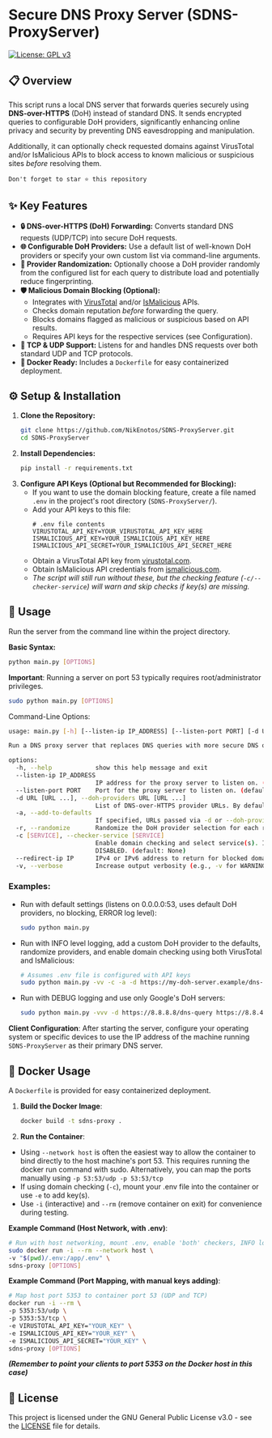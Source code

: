 # Secure DNS Proxy Server (SDNS-ProxyServer)
[![License: GPL v3](https://img.shields.io/badge/License-GPLv3-blue.svg)](https://www.gnu.org/licenses/gpl-3.0)

## 📋 Overview

This script runs a local DNS server that forwards queries securely using **DNS-over-HTTPS** (DoH) instead of standard DNS. It sends encrypted queries to configurable DoH providers, significantly enhancing online privacy and security by preventing DNS eavesdropping and manipulation.

Additionally, it can optionally check requested domains against VirusTotal and/or IsMalicious APIs to block access to known malicious or suspicious sites *before* resolving them.


   `Don't forget to star ⭐ this repository `

## ✨ Key Features

* **🔒 DNS-over-HTTPS (DoH) Forwarding:** Converts standard DNS requests (UDP/TCP) into secure DoH requests.
* **🌐 Configurable DoH Providers:** Use a default list of well-known DoH providers or specify your own custom list via command-line arguments.
* **🔄 Provider Randomization:** Optionally choose a DoH provider randomly from the configured list for each query to distribute load and potentially reduce fingerprinting.
* **🛡️ Malicious Domain Blocking (Optional):**
    * Integrates with [VirusTotal](https://www.virustotal.com/) and/or [IsMalicious](https://ismalicious.com/) APIs.
    * Checks domain reputation *before* forwarding the query.
    * Blocks domains flagged as malicious or suspicious based on API results.
    * Requires API keys for the respective services (see Configuration).
* **📡 TCP & UDP Support:** Listens for and handles DNS requests over both standard UDP and TCP protocols.
* **🐳 Docker Ready:** Includes a `Dockerfile` for easy containerized deployment.

## ⚙️ Setup & Installation

1.  **Clone the Repository:**
    ```bash
    git clone https://github.com/NikEnotos/SDNS-ProxyServer.git
    cd SDNS-ProxyServer
    ```
2.  **Install Dependencies:**
    ```bash
    pip install -r requirements.txt
    ```
3.  **Configure API Keys (Optional but Recommended for Blocking):**
    * If you want to use the domain blocking feature, create a file named `.env` in the project's root directory (`SDNS-ProxyServer/`).
    * Add your API keys to this file:
        ```dotenv
        # .env file contents
        VIRUSTOTAL_API_KEY=YOUR_VIRUSTOTAL_API_KEY_HERE
        ISMALICIOUS_API_KEY=YOUR_ISMALICIOUS_API_KEY_HERE
        ISMALICIOUS_API_SECRET=YOUR_ISMALICIOUS_API_SECRET_HERE
        ```
    * Obtain a VirusTotal API key from [virustotal.com](https://www.virustotal.com/).
    * Obtain IsMalicious API credentials from [ismalicious.com](https://ismalicious.com/).
    * *The script will still run without these, but the checking feature (`-c/--checker-service`) will warn and skip checks if key(s) are missing.*

## 🚀 Usage

Run the server from the command line within the project directory.

**Basic Syntax:**

```bash
python main.py [OPTIONS]
```
**Important**: Running a server on port 53 typically requires root/administrator privileges.
```bash
sudo python main.py [OPTIONS]
```
Command-Line Options:
```bash
usage: main.py [-h] [--listen-ip IP_ADDRESS] [--listen-port PORT] [-d URL [URL ...]] [-a] [-r] [-c [SERVICE]] [--redirect-ip IP] [-v]

Run a DNS proxy server that replaces DNS queries with more secure DNS over HTTPS (DoH).

options:
  -h, --help            show this help message and exit
  --listen-ip IP_ADDRESS
                        IP address for the proxy server to listen on. (default: 0.0.0.0)
  --listen-port PORT    Port for the proxy server to listen on. (default: 53)
  -d URL [URL ...], --doh-providers URL [URL ...]
                        List of DNS-over-HTTPS provider URLs. By default, this list REPLACES the built-in defaults. Use -a or --add-to-defaults to append to the defaults instead. (default: None)       
  -a, --add-to-defaults
                        If specified, URLs passed via -d or --doh-providers are ADDED to the default list, instead of replacing it. Duplicates are ignored. (default: False)
  -r, --randomize       Randomize the DoH provider selection for each request. (default: False)
  -c [SERVICE], --checker-service [SERVICE]
                        Enable domain checking and select service(s). If flag is present without a value, uses 'both'. Choices: 'virustotal', 'ismalicious', 'both'. If flag is omitted, checking is     
                        DISABLED. (default: None)
  --redirect-ip IP      IPv4 or IPv6 address to return for blocked domains (used only if -c/--checker-service is enabled).By default set to None and do not perform redirection. (default: None)
  -v, --verbose         Increase output verbosity (e.g., -v for WARNING, -vv for INFO, -vvv for DEBUG). (default: 0)
```
### **Examples**:
* Run with default settings (listens on 0.0.0.0:53, uses default DoH providers, no blocking, ERROR log level):
  ```bash
  sudo python main.py
  ```
* Run with INFO level logging, add a custom DoH provider to the defaults, randomize providers, and enable domain checking using both VirusTotal and IsMalicious:
  ```bash
  # Assumes .env file is configured with API keys
  sudo python main.py -vv -c -a -d https://my-doh-server.example/dns-query -r
  ```
* Run with DEBUG logging and use only Google's DoH servers:
  ```bash
  sudo python main.py -vvv -d https://8.8.8.8/dns-query https://8.8.4.4/dns-query
  ```
**Client Configuration**: After starting the server, configure your operating system or specific devices to use the IP address of the machine running `SDNS-ProxyServer` as their primary DNS server.

## 🐳 Docker Usage
A `Dockerfile` is provided for easy containerized deployment.
1. **Build the Docker Image**:
    ```bash
    docker build -t sdns-proxy .
    ```
2. **Run the Container**:
  * Using `--network host` is often the easiest way to allow the container to bind directly to the host machine's port 53.
    This requires running the docker run command with sudo. Alternatively, you can map the ports manually using `-p 53:53/udp -p 53:53/tcp`
  * If using domain checking (`-c`), mount your .env file into the container or use `-e` to add key(s).
  * Use `-i` (interactive) and `--rm` (remove container on exit) for convenience during testing.

**Example Command (Host Network, with .env)**:
  ```bash
  # Run with host networking, mount .env, enable 'both' checkers, INFO logging
  sudo docker run -i --rm --network host \
  -v "$(pwd)/.env:/app/.env" \
  sdns-proxy [OPTIONS]
  ```
**Example Command (Port Mapping, with manual keys adding)**:
   ```bash
  # Map host port 5353 to container port 53 (UDP and TCP)
  docker run -i --rm \
  -p 5353:53/udp \
  -p 5353:53/tcp \
  -e VIRUSTOTAL_API_KEY="YOUR_KEY" \
  -e ISMALICIOUS_API_KEY="YOUR_KEY" \
  -e ISMALICIOUS_API_SECRET="YOUR_KEY" \
  sdns-proxy [OPTIONS]
  ```
***(Remember to point your clients to port 5353 on the Docker host in this case)***

## 📄 License 
This project is licensed under the GNU General Public License v3.0 - see the [LICENSE](LICENSE) file for details.

